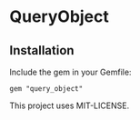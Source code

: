 # QueryObject

## Installation

Include the gem in your Gemfile:

`gem "query_object"`

This project uses MIT-LICENSE.

